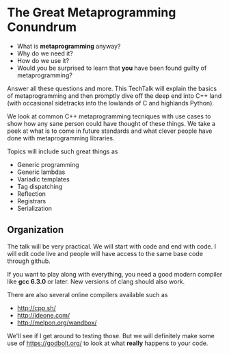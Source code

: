 # The Great Metaprogramming Conundrum

- What is **metaprogramming** anyway?
- Why do we need it?
- How do we use it?
- Would you be surprised to learn that **you** have been found guilty of metaprogramming?

Answer all these questions and more. This TechTalk will explain the basics of
metaprogramming and then promptly dive off the deep end into C++ land (with occasional
sidetracks into the lowlands of C and highlands Python).

We look at common C++ metaprogramming tecniques with use cases to show how any sane
person could have thought of these things. We take a peek at what is to come in future standards
and what clever people have done with metaprogramming libraries.

Topics will include such great things as
* Generic programming
* Generic lambdas
* Variadic templates
* Tag dispatching
* Reflection
* Registrars
* Serialization

## Organization

The talk will be very practical. We will start with code and end with code.
I will edit code live and people will have access to the same base code through github.

If you want to play along with everything, you need a good modern compiler like **gcc 6.3.0** or later.
New versions of clang should also work.

There are also several online compilers available such as
- http://cpp.sh/
- http://ideone.com/
- http://melpon.org/wandbox/

We'll see if I get around to testing those. But we will definitely make some use of
https://godbolt.org/ to look at what **really** happens to your code.